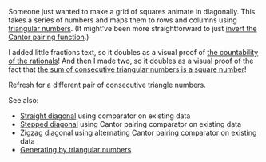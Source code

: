 Someone just wanted to make a grid of squares animate in diagonally. This takes a series of numbers and maps them to rows and columns using [triangular numbers](https://en.wikipedia.org/wiki/Triangular_number). (It might’ve been more straightforward to just [invert the Cantor pairing function](https://en.wikipedia.org/wiki/Pairing_function#Inverting_the_Cantor_pairing_function).)

I added little fractions text, so it doubles as a visual proof of [the countability of the rationals](http://www.homeschoolmath.net/teaching/rational-numbers-countable.php)! And then I made two, so it doubles as a visual proof of the fact that [the sum of consecutive triangular numbers is a square number](https://en.wikipedia.org/wiki/Triangular_number#Relations_to_other_figurate_numbers)!

Refresh for a different pair of consecutive triangle numbers.

See also:  
- [Straight diagonal](http://bl.ocks.org/tophtucker/07acfe8e14559532fd226c954783cd7d) using comparator on existing data  
- [Stepped diagonal](http://bl.ocks.org/tophtucker/f093228a443bf38af53c69722e2c40f4) using Cantor pairing comparator on existing data  
- [Zigzag diagonal](http://bl.ocks.org/tophtucker/a18d11836a353730cef46bd005a82851) using alternating Cantor pairing comparator on existing data  
- [Generating by triangular numbers](http://bl.ocks.org/tophtucker/45e8112e70ea9192c8d666dba6fe79fc)  